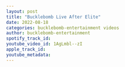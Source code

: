 ```yaml
---
layout: post
title: "Bucklebomb Live After Elite"
date: 2022-08-18
categories: bucklebomb-entertainment videos
author: bucklebomb-entertainment
spotify_track_id: 
youtube_video_id: 1AgLmbl--zI
apple_track_id: 
youtube_metadata: 
---
```

